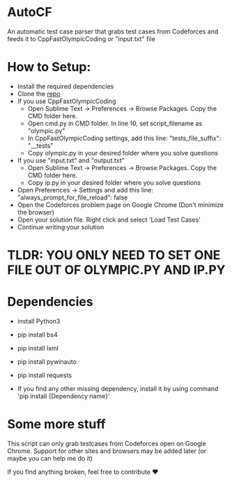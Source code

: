 # AutoCF
An automatic test case parser that grabs test cases from Codeforces and feeds it to CppFastOlympicCoding or "input.txt" file

# How to Setup:
- Install the required dependencies
- Clone the [repo](https://github.com/rtadarsh/AutoCF)
- If you use CppFastOlympicCoding
    - Open Sublime Text -> Preferences -> Browse Packages. Copy the CMD folder here.
    - Open cmd.py in CMD folder. In line 10, set script_filename as "olympic.py"
    - In CppFastOlympicCoding settings, add this line: "tests_file_suffix": "__tests"
    - Copy olympic.py in your desired folder where you solve questions
- If you use "input.txt" and "output.txt"
    - Open Sublime Text -> Preferences -> Browse Packages. Copy the CMD folder here.
    - Copy ip.py in your desired folder where you solve questions
- Open Preferences -> Settings and add this line: "always_prompt_for_file_reload": false
- Open the Codeforces problem page on Google Chrome (Don't minimize the browser)
- Open your solution file. Right click and select 'Load Test Cases'
- Continue writing your solution

# TLDR: YOU ONLY NEED TO SET ONE FILE OUT OF OLYMPIC.PY AND IP.PY

# Dependencies
- install Python3
- pip install bs4
- pip install lxml
- pip install pywinauto
- pip install requests

- If you find any other missing dependency, install it by using command 'pip install {Dependency name}'

# Some more stuff
 This script can only grab testcases from Codeforces open on Google Chrome. Support for other sites and browsers may be added later (or maybe you can help me do it)
 
 If you find anything broken, feel free to contribute ❤️